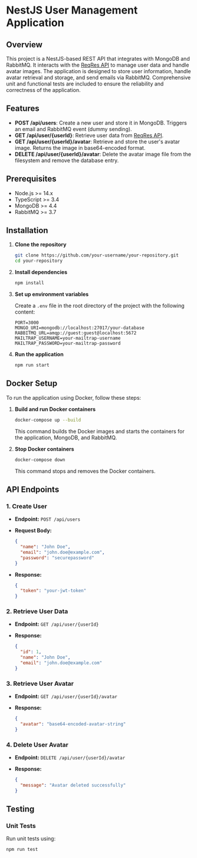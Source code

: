 # NestJS User Management Application

## Overview

This project is a NestJS-based REST API that integrates with MongoDB and RabbitMQ. It interacts with the [ReqRes API](https://reqres.in/) to manage user data and handle avatar images. The application is designed to store user information, handle avatar retrieval and storage, and send emails via RabbitMQ. Comprehensive unit and functional tests are included to ensure the reliability and correctness of the application.

## Features

- **POST /api/users**: Create a new user and store it in MongoDB. Triggers an email and RabbitMQ event (dummy sending).
- **GET /api/user/{userId}**: Retrieve user data from [ReqRes API](https://reqres.in/api/users/{userId}).
- **GET /api/user/{userId}/avatar**: Retrieve and store the user's avatar image. Returns the image in base64-encoded format.
- **DELETE /api/user/{userId}/avatar**: Delete the avatar image file from the filesystem and remove the database entry.

## Prerequisites

- Node.js >= 14.x
- TypeScript >= 3.4
- MongoDB >= 4.4
- RabbitMQ >= 3.7

## Installation

1. **Clone the repository**

    ```bash
    git clone https://github.com/your-username/your-repository.git
    cd your-repository
    ```

2. **Install dependencies**

    ```bash
    npm install
    ```

3. **Set up environment variables**

    Create a `.env` file in the root directory of the project with the following content:

    ```env
    PORT=3000
    MONGO_URI=mongodb://localhost:27017/your-database
    RABBITMQ_URL=amqp://guest:guest@localhost:5672
    MAILTRAP_USERNAME=your-mailtrap-username
    MAILTRAP_PASSWORD=your-mailtrap-password
    ```

4. **Run the application**

    ```bash
    npm run start
    ```

## Docker Setup

To run the application using Docker, follow these steps:

1. **Build and run Docker containers**

    ```bash
    docker-compose up --build
    ```

   This command builds the Docker images and starts the containers for the application, MongoDB, and RabbitMQ.

2. **Stop Docker containers**

    ```bash
    docker-compose down
    ```

   This command stops and removes the Docker containers.

## API Endpoints

### 1. Create User

- **Endpoint:** `POST /api/users`
- **Request Body:**

    ```json
    {
      "name": "John Doe",
      "email": "john.doe@example.com",
      "password": "securepassword"
    }
    ```

- **Response:**

    ```json
    {
      "token": "your-jwt-token"
    }
    ```

### 2. Retrieve User Data

- **Endpoint:** `GET /api/user/{userId}`
- **Response:**

    ```json
    {
      "id": 1,
      "name": "John Doe",
      "email": "john.doe@example.com"
    }
    ```

### 3. Retrieve User Avatar

- **Endpoint:** `GET /api/user/{userId}/avatar`
- **Response:**

    ```json
    {
      "avatar": "base64-encoded-avatar-string"
    }
    ```

### 4. Delete User Avatar

- **Endpoint:** `DELETE /api/user/{userId}/avatar`
- **Response:**

    ```json
    {
      "message": "Avatar deleted successfully"
    }
    ```

## Testing

### Unit Tests

Run unit tests using:

```bash
npm run test
